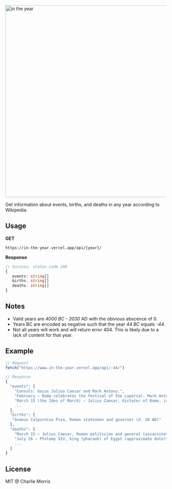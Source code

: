 <img src='https://i.imgur.com/JMMNEFB.png' width="600" alt='in the year'>

Get information about events, births, and deaths in any year
according to Wikipedia.

## Usage

**GET**

```code
https://in-the-year.vercel.app/api/{year}/
```

**Response**

```ts
// Success, status code 200
{
   events: string[]
   births: string[]
   deaths: string[]
}
```

## Notes

- Valid years are _4000 BC - 2030_ AD with the obivious abscence
  of 0.
- Years BC are encoded as negative such that the year _44 BC_ equals
  _-44_.
- Not all years will work and will return error 404. This is likely due to a lack of content for that year.

## Example

```js
// Request
fetch("https://www.in-the-year.vercel.app/api/-44/")

// Response
{
  "events": [
    "Consuls: Gaius Julius Caesar and Mark Antony.",
    "February – Rome celebrates the festival of the Lupercal. Mark Antony twice presents Caesar with a royal diadem, urging him to take it and declare himself king. He refuses this offer and orders the crown to be placed in the Temple of Jupiter.",
    "March 15 (the Ides of March) – Julius Caesar, dictator of Rome, is assassinated by a group of senators, amongst them Gaius Cassius Longinus, Marcus Junius Brutus, and Caesar's Massilian naval commander, Decimus Brutus.",
    ...
  ],
  "births": [
   "Gnaeus Calpurnius Piso, Roman statesman and governor (d. 20 AD)"
  ],
  "deaths": [
    "March 15 – Julius Caesar, Roman politician and general (assassinated in the Senate) (b. 100 BC)",
    "July 26 – Ptolemy XIV, king (pharaoh) of Egypt (approximate date)",
    ...
  ]
}
```

## License

MIT @ Charlie Morris
